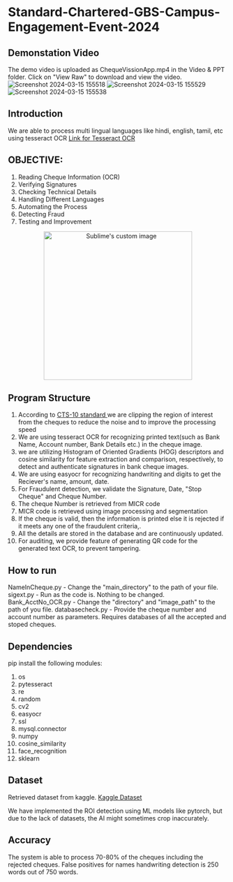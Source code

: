 # Standard-Chartered-GBS-Campus-Engagement-Event-2024


## Demonstation Video
The demo video is uploaded as ChequeVissionApp.mp4 in the Video & PPT folder. Click on "View Raw" to download and view the video.
![Screenshot 2024-03-15 155518](https://github.com/Sanjaykumaar0603/Standard-Chartered-GBS-Campus-Engagement-Event-2024/assets/96214556/5a42e3d8-2718-448c-86c5-e569259edefd)
![Screenshot 2024-03-15 155529](https://github.com/Sanjaykumaar0603/Standard-Chartered-GBS-Campus-Engagement-Event-2024/assets/96214556/4cb1a5ff-0296-45b6-8cd1-0b79de11e3ef)
![Screenshot 2024-03-15 155538](https://github.com/Sanjaykumaar0603/Standard-Chartered-GBS-Campus-Engagement-Event-2024/assets/96214556/37d77774-f9e7-4ba5-95e4-5a9c5a7c63ef)


## Introduction
We are able to process multi lingual languages like hindi, english, tamil, etc using tesseract OCR
<a href>Link for Tesseract OCR</a>

## OBJECTIVE:

1. Reading Cheque Information (OCR)
2. Verifying Signatures
3. Checking Technical Details
4. Handling Different Languages
5. Automating the Process
6. Detecting Fraud
7. Testing and Improvement

<p align="center"><img src ="https://repository-images.githubusercontent.com/273438480/c3235400-c851-11ea-9011-4c77828502cf" height="340" alt="Sublime's custom image" /></p>

## Program Structure
1) According to <a href = "https://rbidocs.rbi.org.in/rdocs/content/PDFs/SCFR220210.pdf">CTS-10 standard </a> we are clipping the region of interest from the cheques to reduce the noise and to improve the processing speed
2) We are using tesseract OCR for recognizing printed text(such as Bank Name, Account number, Bank Details etc.) in the cheque image.
3) we are utilizing Histogram of Oriented Gradients (HOG) descriptors and cosine similarity for feature extraction and comparison, respectively, to detect and authenticate signatures in bank cheque images.
4) We are using easyocr for recognizing handwriting and digits to get the Reciever's name, amount, date.
5) For Fraudulent detection, we validate the Signature, Date, "Stop Cheque" and Cheque Number.
6) The cheque Number is retrieved from MICR code
7) MICR code is retrieved using image processing and segmentation
8) If the cheque is valid, then the information is printed else it is rejected if it meets any one of the fraudulent criteria,.
9) All the details are stored in the database and are continuously updated.
10) For auditing, we provide feature of generating QR code for the generated text OCR, to prevent tampering.


## How to run
NameInCheque.py - Change the "main_directory" to the path of your file.
sigext.py - Run as the code is. Nothing to be changed.
Bank_AcctNo_OCR.py - Change the "directory" and "image_path" to the path of you file.
databasecheck.py - Provide the cheque number and account number as parameters. Requires databases of all the accepted and stoped cheques.


## Dependencies 
pip install the following modules:
1. os
2. pytesseract
3. re
4. random
5. cv2
6. easyocr
7. ssl
8. mysql.connector
9. numpy
10. cosine_similarity
11. face_recognition
12. sklearn

## Dataset
Retrieved dataset from kaggle.
<a href = "https://www.kaggle.com/datasets/74caca03d8d6a1e3ec07f412cc6f5594ab2961fddcdc210d0215aee5589e985b/data?select=object-detection.pbtxt"> Kaggle Dataset </a>

We have implemented the ROI detection using ML models like pytorch, but due to the lack of datasets, the AI might sometimes crop inaccurately.


## Accuracy
The system is able to process 70-80% of the cheques including the rejected cheques.
False positives for names handwriting detection is 250 words out of 750 words.
